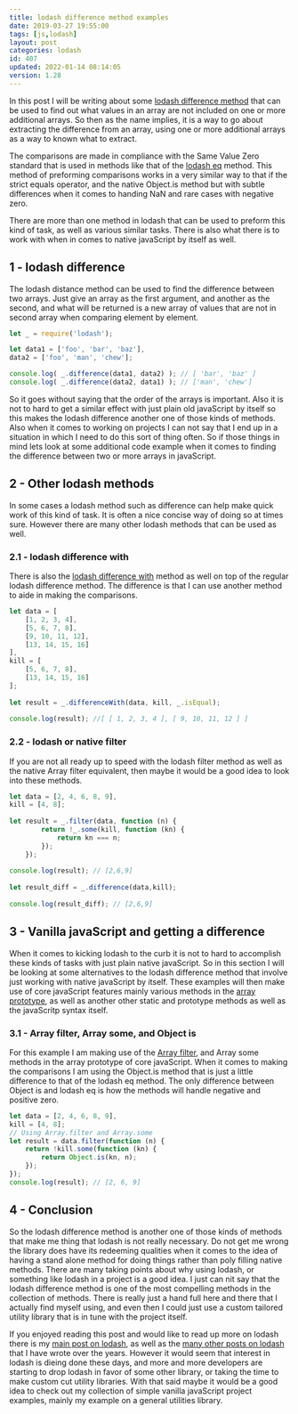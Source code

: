 ```yaml
---
title: lodash difference method examples
date: 2019-03-27 19:55:00
tags: [js,lodash]
layout: post
categories: lodash
id: 407
updated: 2022-01-14 08:14:05
version: 1.28
---
```


In this post I will be writing about some [lodash difference method](https://lodash.com/docs/4.17.11#difference) that can be used to find out what values in an array are not included on one or more additional arrays. So then as the name implies, it is a way to go about extracting the difference from an array, using one or more additional arrays as a way to known what to extract.

The comparisons are made in compliance with the Same Value Zero standard that is used in methods like that of the [lodash eq](/2019/12/04/lodash_eq/) method. This method of preforming comparisons works in a very similar way to that if the strict equals operator, and the native Object.is method but with subtle differences when it comes to handing NaN and rare cases with negative zero.

There are more than one method in lodash that can be used to preform this kind of task, as well as various similar tasks. There is also what there is to work with when in comes to native javaScript by itself as well.

<!-- more -->

## 1 - lodash difference

The lodash distance method can be used to find the difference between two arrays. Just give an array as the first argument, and another as the second, and what will be returned is a new array of values that are not in second array when comparing element by element.

```js
let _ = require('lodash');

let data1 = ['foo', 'bar', 'baz'],
data2 = ['foo', 'man', 'chew'];

console.log( _.difference(data1, data2) ); // [ 'bar', 'baz' ]
console.log( _.difference(data2, data1) ); // ['man', 'chew']
```

So it goes without saying that the order of the arrays is important. Also it is not to hard to get a similar effect with just plain old javaScript by itself so this makes the lodash difference another one of those kinds of methods. Also when it comes to working on projects I can not say that I end up in a situation in which I need to do this sort of thing often. So if those things in mind lets look at some additional code example when it comes to finding the difference between two or more arrays in javaScript.

## 2 - Other lodash methods

In some cases a lodash method such as difference can help make quick work of this kind of task. It is often a nice concise way of doing so at times sure. However there are many other lodash methods that can be used as well.

### 2.1 - lodash difference with

There is also the [lodash difference with](https://lodash.com/docs/4.17.11#differenceWith) method as well on top  of the regular lodash difference method. The difference is that I can use another method to aide in making the comparisons.

```js
let data = [
    [1, 2, 3, 4],
    [5, 6, 7, 8],
    [9, 10, 11, 12],
    [13, 14, 15, 16]
],
kill = [
    [5, 6, 7, 8],
    [13, 14, 15, 16]
];
 
let result = _.differenceWith(data, kill, _.isEqual);
 
console.log(result); //[ [ 1, 2, 3, 4 ], [ 9, 10, 11, 12 ] ]
```

### 2.2 - lodash or native filter

If you are not all ready up to speed with the lodash filter method as well as the native Array filter equivalent, then maybe it would be a good idea to look into these methods.

```js
let data = [2, 4, 6, 8, 9],
kill = [4, 8];
 
let result = _.filter(data, function (n) {
        return !_.some(kill, function (kn) {
            return kn === n;
        });
    });
 
console.log(result); // [2,6,9]
 
let result_diff = _.difference(data,kill);
 
console.log(result_diff); // [2,6,9]
```

## 3 - Vanilla javaScript and getting a difference

When it comes to kicking lodash to the curb it is not to hard to accomplish these kinds of tasks with just plain native javaScript. So in this section I will be looking at some alternatives to the lodash difference method that involve just working with native javaScript by itself. These examples will then make use of core javaScript features mainly various methods in the [array prototype](/2018/12/10/js-array/), as well as another other static and prototype methods as well as the javaScritp syntax itself.

### 3.1 - Array filter, Array some, and Object is

For this example I am making use of the [Array filter](/2020/10/03/js-array-filter/), and Array some methods in the array prototype of core javaScript. When it comes to making the comparisons I am using the Object.is method that is just a little difference to that of the lodash eq method. The only difference between Object is and lodash eq is how the methods will handle negative and positive zero.

```js
let data = [2, 4, 6, 8, 9],
kill = [4, 8];
// Using Array.filter and Array.some
let result = data.filter(function (n) {
    return !kill.some(function (kn) {
        return Object.is(kn, n);
    });
});
console.log(result); // [2, 6, 9]
```

## 4 - Conclusion

So the lodash difference method is another one of those kinds of methods that make me thing that lodash is not really necessary. Do not get me wrong the library does have its redeeming qualities when it comes to the idea of having a stand alone method for doing things rather than poly filling native methods. There are many taking points about why using lodash, or something like lodash in a project is a good idea. I just can nit say that the lodash difference method is one of the most compelling methods in the collection of methods. There is really just a hand full here and there that I actually find myself using, and even then I could just use a custom tailored utility library that is in tune with the project itself.

If you enjoyed reading this post and would like to read up more on lodash there is my [main post on lodash](/2019/02/15/lodash), as well as the [many other posts on lodash](/categories/lodash/) that I have wrote over the years. However it would seem that interest in lodash is dieing done these days, and more and more developers are starting to drop lodash in favor of some other library, or taking the time to make custom cut utility libraries. With that said maybe it would be a good idea to check out my collection of simple vanilla javaScript project examples, mainly my example on a general utilities library.